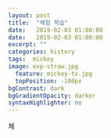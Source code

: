 ```yaml
---
layout: post
title:  "체험 학습"
date:   2019-02-03 01:00:00
date:   2019-02-03 01:00:00
excerpt: ""
categories: history
tags:  mickey
image: exp-straw.jpg
  feature: mickey-tv.jpg
  topPosition: -100px
bgContrast: dark
bgGradientOpacity: darker
syntaxHighlighter: no
---
```


체
